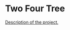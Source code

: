 # Two Four Tree

[Description of the project.](https://en.wikipedia.org/wiki/2%E2%80%933%E2%80%934_tree "2-4 Tree Wikipedia Article")

